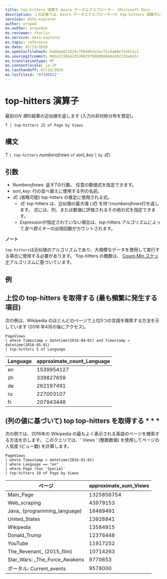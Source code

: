 ```yaml
---
title: top-hitters 演算子-Azure データエクスプローラー |Microsoft Docs
description: この記事では、Azure データエクスプローラーの top-hitters 演算子について説明します。
services: data-explorer
author: orspod
ms.author: orspodek
ms.reviewer: rkarlin
ms.service: data-explorer
ms.topic: reference
ms.date: 02/13/2020
ms.openlocfilehash: babb4e023d29c7894661e3acf2c0a09e753011c2
ms.sourcegitcommit: 09da3f26b4235368297b8b9b604d4282228a443c
ms.translationtype: MT
ms.contentlocale: ja-JP
ms.lasthandoff: 07/28/2020
ms.locfileid: "87340821"
---
```

# <a name="top-hitters-operator"></a>top-hitters 演算子

最初の*N 個*の結果の近似値を返します (入力の非対称分布を想定)。

```kusto
T | top-hitters 25 of Page by Views 
```

## <a name="syntax"></a>構文

*T* `| top-hitters` *numberofrows* `of` *sort_key* `[` `by` *式*`]`

## <a name="arguments"></a>引数

* *Numberofrows*: 返す*T*の行数。 任意の数値式を指定できます。
* *sort_key*: 行の並べ替えに使用する列の名前。
* *式*: (省略可能) top-hitters の推定に使用される式。 
    * *式*: top-hitters は、近似値の最大値 (*式*) を持つ*numberofrows*行を返します。 式には、列、または数値に評価されるその他の式を指定できます。 
    *  *Expression*が指定されていない場合は、top-hitters アルゴリズムによって*並べ替えキー*の出現回数がカウントされます。  

**ノート**

`top-hitters`は近似値のアルゴリズムであり、大規模なデータを使用して実行する場合に使用する必要があります。 Top-hitters の概数は、 [Count-Min スケッチ](https://en.wikipedia.org/wiki/Count%E2%80%93min_sketch)アルゴリズムに基づいています。  

## <a name="example"></a>例

## <a name="getting-top-hitters-most-frequent-items"></a>上位の top-hitters を取得する (最も頻繁に発生する項目) 

次の例は、Wikipedia のほとんどのページで上位5つの言語を検索する方法を示しています (2016 年4月の後にアクセス)。 

```kusto
PageViews
| where Timestamp > datetime(2016-04-01) and Timestamp < datetime(2016-05-01) 
| top-hitters 5 of Language 
```

|Language|approximate_count_Language|
|---|---|
|en|1539954127|
|zh|339827659|
|de|262197491|
|ru|227003107|
|fr|207943448|

## <a name="getting-top-hitters-based-on-column-value-"></a>(列の値に基づいて) top top-hitters を取得する * * *

次の例では、2016年の Wikipedia の最もよく表示される英語のページを検索する方法を示します。 このクエリでは、' Views ' (整数数値) を使用してページの人気度 (ビュー数) を計算します。 

```kusto
PageViews
| where Timestamp > datetime(2016-01-01)
| where Language == "en"
| where Page !has 'Special'
| top-hitters 10 of Page by Views
```

|ページ|approximate_sum_Views|
|---|---|
|Main_Page|1325856754|
|Web_scraping|43979153|
|Java_ (programming_language)|16489491|
|United_States|13928841|
|Wikipedia|13584915|
|Donald_Trump|12376448|
|YouTube|11917252|
|The_Revenant_ (2015_film)|10714263|
|Star_Wars: _The_Force_Awakens|9770653|
|ポータル: Current_events|9578000|